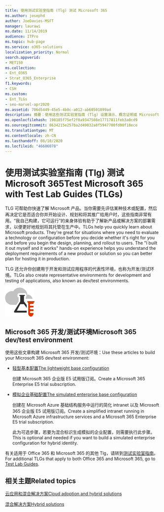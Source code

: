 ```yaml
---
title: 使用测试实验室指南 (Tlg) 测试 Microsoft 365
ms.author: josephd
author: JoeDavies-MSFT
manager: laurawi
ms.date: 11/14/2019
audience: ITPro
ms.topic: hub-page
ms.service: o365-solutions
localization_priority: Normal
search.appverid:
- MET150
ms.collection:
- Ent_O365
- Strat_O365_Enterprise
f1.keywords:
- CSH
ms.custom:
- Ent_TLGs
- seo-marvel-apr2020
ms.assetid: 706d5449-45e5-4b0c-a012-ab60501899ad
description: 摘要：使用这些测试实验室指南 (Tlg) 设置演示、概念证明或 Microsoft 365 的开发/测试环境。
ms.openlocfilehash: 198185f75ef2f0a9347508e17717811feb3a0cd9
ms.sourcegitcommit: 8634215e257ba2d49832a8f5947700fd00f18ece
ms.translationtype: MT
ms.contentlocale: zh-CN
ms.lasthandoff: 08/10/2020
ms.locfileid: "46606078"
---
```

# <a name="test-microsoft-365-with-test-lab-guides-tlgs"></a><span data-ttu-id="0fb38-103">使用测试实验室指南 (Tlg) 测试 Microsoft 365</span><span class="sxs-lookup"><span data-stu-id="0fb38-103">Test Microsoft 365 with Test Lab Guides (TLGs)</span></span>

<span data-ttu-id="0fb38-p101">TLG 可帮助你快速了解 Microsoft 产品。当你需要先评估某种技术或配置，然后再决定它是否适合你并开始设计、规划和将其推广给用户时，这些指南非常有用。“我自己构建，它可运行”的亲身体验有助于了解新产品或解决方案的部署需求，以便更好地规划将其托管在生产中。</span><span class="sxs-lookup"><span data-stu-id="0fb38-p101">TLGs help you quickly learn about Microsoft products. They're great for situations where you need to evaluate a technology or configuration before you decide whether it's right for you and before you begin the design, planning, and rollout to users. The "I built it out myself and it works" hands-on experience helps you understand the deployment requirements of a new product or solution so you can better plan for hosting it in production.</span></span>
  
<span data-ttu-id="0fb38-107">TLG 还允许你创建用于开发和测试应用程序的代表性环境，也称为开发/测试环境。</span><span class="sxs-lookup"><span data-stu-id="0fb38-107">TLGs also create representative environments for development and testing of applications, also known as dev/test environments.</span></span>
  
![Microsoft 云中的测试实验室指南](media/24ad0d1b-3274-40fb-972a-b8188b7268d1.png)
  
## <a name="microsoft-365-devtest-environment"></a><span data-ttu-id="0fb38-109">Microsoft 365 开发/测试环境</span><span class="sxs-lookup"><span data-stu-id="0fb38-109">Microsoft 365 dev/test environment</span></span>

<span data-ttu-id="0fb38-110">使用这些文章构建 Microsoft 365 开发/测试环境：</span><span class="sxs-lookup"><span data-stu-id="0fb38-110">Use these articles to build your Microsoft 365 dev/test environment:</span></span>
  
- [<span data-ttu-id="0fb38-111">轻型基本配置</span><span class="sxs-lookup"><span data-stu-id="0fb38-111">The lightweight base configuration</span></span>](https://docs.microsoft.com/microsoft-365/enterprise/lightweight-base-configuration-microsoft-365-enterprise)
    
    <span data-ttu-id="0fb38-112">创建 Microsoft 365 企业版 E5 试用版订阅。</span><span class="sxs-lookup"><span data-stu-id="0fb38-112">Create a Microsoft 365 Enterprise E5 trial subscription.</span></span>

- [<span data-ttu-id="0fb38-113">模拟企业基础配置</span><span class="sxs-lookup"><span data-stu-id="0fb38-113">The simulated enterprise base configuration</span></span>](https://docs.microsoft.com/microsoft-365/enterprise/simulated-ent-base-configuration-microsoft-365-enterprise)
    
    <span data-ttu-id="0fb38-114">创建在 Microsoft Azure 基础结构服务中运行的简化 intranet 以及 Microsoft 365 企业版 E5 试用版订阅。</span><span class="sxs-lookup"><span data-stu-id="0fb38-114">Create a simplified intranet running in Microsoft Azure infrastructure services and a Microsoft 365 Enterprise E5 trial subscription.</span></span> 

    <span data-ttu-id="0fb38-115">此为可选步骤，若要为混合标识生成模拟的企业配置，则需要执行此步骤。</span><span class="sxs-lookup"><span data-stu-id="0fb38-115">This is optional and needed if you want to build a simulated enterprise configuration for hybrid identity.</span></span>
    
<span data-ttu-id="0fb38-116">有关适用于 Office 365 和 Microsoft 365 的其他 Tlg，请转到[测试实验室指南](https://docs.microsoft.com/microsoft-365/enterprise/m365-enterprise-test-lab-guides)。</span><span class="sxs-lookup"><span data-stu-id="0fb38-116">For additional TLGs that apply to both Office 365 and Microsoft 365, go to [Test Lab Guides](https://docs.microsoft.com/microsoft-365/enterprise/m365-enterprise-test-lab-guides).</span></span>  
    
## <a name="related-topics"></a><span data-ttu-id="0fb38-117">相关主题</span><span class="sxs-lookup"><span data-stu-id="0fb38-117">Related topics</span></span>

[<span data-ttu-id="0fb38-118">云应用和混合解决方案</span><span class="sxs-lookup"><span data-stu-id="0fb38-118">Cloud adoption and hybrid solutions</span></span>](cloud-adoption-and-hybrid-solutions.yml)
  
[<span data-ttu-id="0fb38-119">混合解决方案</span><span class="sxs-lookup"><span data-stu-id="0fb38-119">Hybrid solutions</span></span>](hybrid-solutions.md)
